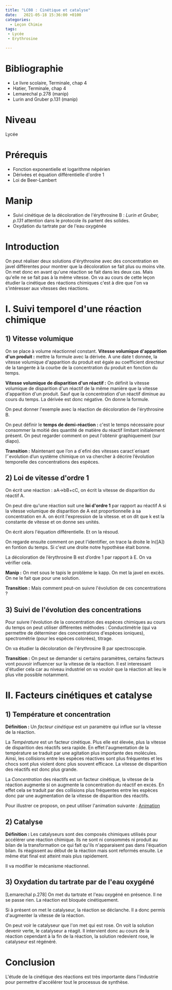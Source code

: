 ```yaml
---
title: "LC08 : Cinétique et catalyse"
date:   2021-05-18 15:36:00 +0100
categories:
  - Leçon Chimie
tags:
 - Lycée
 - Erythrosine

---
```

# Bibliographie
* Le livre scolaire, Terminale, chap 4
* Hatier, Terminale, chap 4
* Lemarechal p.278 (manip)
* Lurin and Gruber p.131 (manip)

# Niveau
Lycée

# Prérequis
* Fonction exponentielle et logarithme népérien
* Dérivées et équation différentielle d'ordre 1
* Loi de Beer-Lambert

# Manip 
* Suivi cinétique de la décoloration de l'érythrosine B : *Lurin et Gruber, p.131* attention dans le protocole ils partent des solides.
* Oxydation du tartrate par de l'eau oxygénée

# Introduction
On peut réaliser deux solutions d'érythrosine avec des concentration en javel différentes pour montrer que la décoloration se fait plus ou moins vite.
On met donc en avant qu'une réaction se fait dans les deux cas. Mais qu'elle ne se fait pas à la même vitesse. On va au cours de cette leçon étudier la cinétique des réactions chimiques c'est à dire que l'on va s'intéresser aux vitesses des réactions.

# I. Suivi temporel d'une réaction chimique
## 1) Vitesse volumique
On se place à volume réactionnel constant.
**Vitesse volumique d'apparition d'un produit :**  mettre la formule avec la dérivée. A une date t donnée, la vitesse volumique d'apparition du produit est égale au coefficient directeur de la tangente à la courbe de la concentration du produit en fonction du temps. 

**Vitesse volumique de disparition d'un réactif :** On définit la vitesse volumique de disparition d'un réactif de la même manière que la vitesse d'apparition d'un produit. Sauf que la concentration d'un réactif diminue au cours du temps. La dérivée est donc négative. On donne la formule.

On peut donner l'exemple avec la réaction de décoloration de l'érythrosine B.

On peut définir le **temps de demi-réaction :** c'est le temps nécessaire pour consommer la moitié des quantité de matière du réactif limitant initialement présent. On peut regarder comment on peut l'obtenir graphiquement (sur diapo). 

**Transition :** Maintenant que l’on a d´efini des vitesses caract´erisant l’´evolution d’un système chimique on va chercher à décrire l’évolution temporelle des concentrations des espèces.
## 2) Loi de vitesse d'ordre 1
On écrit une réaction : aA->bB+cC, on écrit la vitesse de disparition du réactif A. 

On peut dire qu'une réaction suit une **loi d'ordre 1** par rapport au réactif A si la vitesse volumique de disparition de A est proportionnelle à sa concentration en A. on écrit l'expression de la vitesse. et on dit que k est la constante de vitesse et on donne ses unités.

On écrit alors l'équation différentielle. Et on la résoud. 

On regarde ensuite comment on peut l'identifier, on trace la droite le ln([A]) en fontion du temps. Si c'est une droite notre hypothèse était bonne. 

La décoloration de l’érythrosine B est d’ordre 1 par rapport à E. On va vérifier cela. 

**Manip :** On met sous le tapis le problème le kapp. On met la javel en excès. On ne le fait que pour une solution.

**Transition :** Mais comment peut-on suivre l'évolution de ces concentrations ?

## 3) Suivi de l'évolution des concentrations
Pour suivre l'évolution de la concentration des espèces chimiques au cours du temps on peut utiliser différentes méthodes : 
Conductimétrie (qui va permettre de déterminer des concentrations d'espèces ioniques), spectrométrie (pour les espèces colorées), titrage. 

On va étudier la décoloration de l'érythrosine B par spectroscopie.

**Transition :** On peut se demander si certains paramètres, certains facteurs vont pouvoir influencer sur la vitesse de la réaction. Il est interessant d'étudier cela car au niveau industriel on va vouloir que la réaction ait lieu le plus vite possible notamment.

# II. Facteurs cinétiques et catalyse
## 1) Température et concentration
**Définition :** Un *facteur cinétique* est un paramètre qui influe sur la vitesse de la réaction.

La *Température* est un facteur cinétique. Plus elle est élevée, plus la vitesse de disparition des réactifs sera rapide. En effet l'augmentation de la température se traduit par une agitation plus importante des molécules. Ainsi, les collisions entre les espèces réactives sont plus fréquentes et les chocs sont plus violent donc plus souvent efficace. La vitesse de disparition des réactifs est donc plus grande.

La *Concentration* des réactifs est un facteur cinétique, la vitesse de la réaction augmente si on augmente la concentration du réactif en excès. En effet cela se traduit par des collisions plus fréquentes entre les espèces donc par une augmentation de la vitesse de disparition des réactifs.

Pour illustrer ce proposn, on peut utiliser l'animation suivante : 
[Animation](https://www.edumedia-sciences.com/fr/media/564-facteur-cinetique)

## 2) Catalyse
**Définition :** Les catalyseurs sont des composés chimiques utilisés pour accélérer une réaction chimique. Ils ne sont ni consommés ni produit au bilan de la transformation ce qui fait qu'ils n'apparaisent pas dans l'équation bilan. Ils réagissent au début de la réaction mais sont reformés ensuite. Le même état final est atteint mais plus rapidement.

Il va modifier le mécanisme réactionnel.
## 3) Oxydation du tartrate par de l'eau oxygéné
[Lemarechal p.278]
On met du tartrate et l'eau oxygéné en présence. Il ne se passe rien. La réaction est bloquée cinétiquement. 

Si à présent on met le catalyseur, la réaction se déclanche. Il a donc permis d'augmenter la vitesse de la réaction. 

On peut voir le catalyseur que l'on met qui est rose. On voit la solution devenir verte, le catalyseur a réagit. Il intervient donc au cours de la réaction cependant à la fin de la réaction, la solution redevient rose, le catalyseur est régénéré. 

# Conclusion
L'étude de la cinétique des réactions est très importante dans l'industrie pour permettre d'accélérer tout le processus de synthèse.
